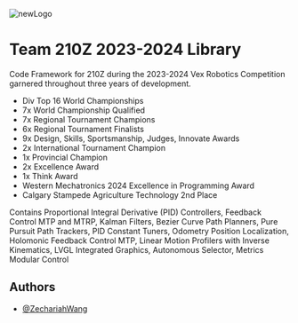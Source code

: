 ![newLogo](https://github.com/ZechariahWang/210Z-Over-Under-Worlds/assets/97078224/db011725-d4a7-4acb-8b84-9804be6e7e04)

# Team 210Z 2023-2024 Library

Code Framework for 210Z during the 2023-2024 Vex Robotics Competition garnered throughout three years of development.

- Div Top 16 World Championships
- 7x World Championship Qualified
- 7x Regional Tournament Champions
- 6x Regional Tournament Finalists
- 9x Design, Skills, Sportsmanship, Judges, Innovate Awards
- 2x International Tournament Champion
- 1x Provincial Champion
- 2x Excellence Award
- 1x Think Award
- Western Mechatronics 2024 Excellence in Programming Award
- Calgary Stampede Agriculture Technology 2nd Place 

Contains Proportional Integral Derivative (PID) Controllers, Feedback Control MTP and MTRP, Kalman Filters, Bezier Curve Path Planners, Pure Pursuit Path Trackers, PID Constant Tuners, Odometry Position Localization, Holomonic Feedback Control MTP, Linear Motion Profilers with Inverse Kinematics, LVGL Integrated Graphics, Autonomous Selector, Metrics Modular Control

## Authors

- [@ZechariahWang](https://github.com/ZechariahWang)

